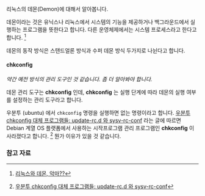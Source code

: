 리눅스의 데몬(Demon)에 대해서 알아봅니다.

데몬이라는 것은 유닉스나 리눅스에서 시스템의 기능을 제공하거나 백그라운드에서 실행하는 프로그램을 뜻한다고 합니다. 다른 운영체제에서는 시스템 프로세스라고 한다고 합니다. [^threestory-30]

데몬의 동작 방식은 스탠드얼론 방식과 수퍼 데몬 방식 두가지로 나뉜다고 합니다.

#### chkconfig

_약간 예전 방식의 관리 도구인 것 같습니다. 좀 더 알아봐야 합니다._

데몬 관리 도구는 **chkconfig** 인데, **chkconfig**  는 실행 단계에 따라 데몬의 실행 여부를 설정하는 관리 도구라고 합니다. 

우분투 (ubuntu) 에서 `chkconfig` 명령을 실행하면 없는 명령이라고 합니다. [우분투 chkconfig 대체 프로그램들: update-rc.d 와 sysv-rc-conf](http://www.one2next.com/우분투-chkconfig-대체-프로그램들-update-rc-d-와-sysv-rc-conf/) 라는 글에 따르면 Debian 계열  OS 플랫폼에서 사용하는 시작프로그램 관리 프로그램인 **chkconfig** 이 사라졌다고 합니다. [^one2next-chkconfig] 뭔가 이유가 있을 것 같습니다.



### 참고 자료

[^threestory-30]: [리눅스와 데몬, 악마??](http://threestory.tistory.com/30)

[^one2next-chkconfig]: [우분투 chkconfig 대체 프로그램들: update-rc.d 와 sysv-rc-conf](http://www.one2next.com/우분투-chkconfig-대체-프로그램들-update-rc-d-와-sysv-rc-conf/)